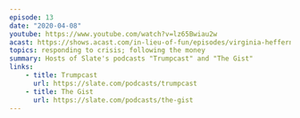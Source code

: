 ```yaml
---
episode: 13
date: "2020-04-08"
youtube: https://www.youtube.com/watch?v=lz65Bwiau2w
acast: https://shows.acast.com/in-lieu-of-fun/episodes/virginia-heffernan-mike-pesca-make-their-debuts-april-8-2020
topics: responding to crisis; following the money
summary: Hosts of Slate's podcasts "Trumpcast" and "The Gist"
links:
    - title: Trumpcast
      url: https://slate.com/podcasts/trumpcast
    - title: The Gist
      url: https://slate.com/podcasts/the-gist
---
```


